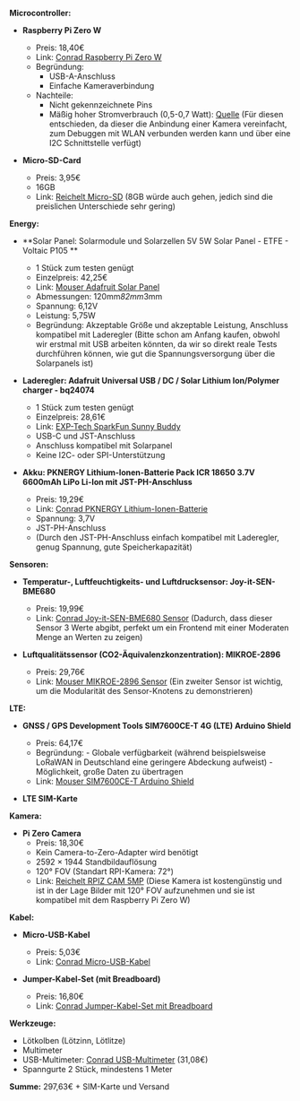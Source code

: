  
**Microcontroller:**


- **Raspberry Pi Zero W**
  - Preis: 18,40€
  - Link: [Conrad Raspberry Pi Zero W](https://www.conrad.de/de/p/raspberry-pi-zero-w-w-o-gpio-raspberry-pi-zero-w-512-mb-1-x-1-0-ghz-1693283.html?refresh=true)
  - Begründung:
    - USB-A-Anschluss
    - Einfache Kameraverbindung
  - Nachteile:
    - Nicht gekennzeichnete Pins
    - Mäßig hoher Stromverbrauch (0,5-0,7 Watt): [Quelle](https://www.energie.web.de/ratgeber/verbrauch/stromverbrauch-rasperry/)
    (Für diesen entschieden, da dieser die Anbindung einer Kamera vereinfacht, zum Debuggen mit WLAN verbunden werden kann und über eine I2C Schnittstelle verfügt)
    
- **Micro-SD-Card**
    - Preis: 3,95€
    - 16GB
    - Link: [Reichelt Micro-SD](https://www.reichelt.de/microsdhc-speicherkarte-16gb-verbatim-class-10-verbatim-44010-p237763.html?&trstct=pol_11&nbc=1)
    (8GB würde auch gehen, jedich sind die preislichen Unterschiede sehr gering)

**Energy:**

- **Solar Panel: Solarmodule und Solarzellen 5V 5W Solar Panel - ETFE - Voltaic P105 **
  - 1 Stück zum testen genügt
  - Einzelpreis: 42,25€
  - Link: [Mouser Adafruit Solar Panel](https://www.mouser.de/ProductDetail/Adafruit/5367?qs=MyNHzdoqoQJL8FJqKm6mRw%3D%3D)
  - Abmessungen: 120mm*82mm*3mm
  - Spannung: 6,12V
  - Leistung: 5,75W
  - Begründung: Akzeptable Größe und akzeptable Leistung, Anschluss kompatibel mit Laderegler
  (Bitte schon am Anfang kaufen, obwohl wir erstmal mit USB arbeiten könnten, da wir so direkt reale Tests durchführen können, wie gut die Spannungsversorgung über die Solarpanels ist)

- **Laderegler: Adafruit Universal USB / DC / Solar Lithium Ion/Polymer charger - bq24074**
  - 1 Stück zum testen genügt
  - Einzelpreis: 28,61€
  - Link: [EXP-Tech SparkFun Sunny Buddy](https://exp-tech.de/products/sparkfun-sunny-buddy-mppt-solar-charger)
  - USB-C und JST-Anschluss
  - Anschluss kompatibel mit Solarpanel
  - Keine I2C- oder SPI-Unterstützung

- **Akku: PKNERGY Lithium-Ionen-Batterie Pack ICR 18650 3.7V 6600mAh LiPo Li-Ion mit JST-PH-Anschluss**
  - Preis: 19,29€
  - Link: [Conrad PKNERGY Lithium-Ionen-Batterie](https://www.conrad.de/de/p/pknergy-lithium-ion-battery-pack-icr-18650-3-7v-6600mah-lipo-li-ion-with-jst-ph-connector-871055382.html)
  - Spannung: 3,7V
  - JST-PH-Anschluss
  - (Durch den JST-PH-Anschluss einfach kompatibel mit Laderegler, genug Spannung, gute Speicherkapazität)

**Sensoren:**

- **Temperatur-, Luftfeuchtigkeits- und Luftdrucksensor: Joy-it-SEN-BME680**
  - Preis: 19,99€
  - Link: [Conrad Joy-it-SEN-BME680 Sensor](https://www.conrad.at/de/p/joy-it-sen-bme680-sensor-modul-1-st-1884870.html)
  (Dadurch, dass dieser Sensor 3 Werte abgibt, perfekt um ein Frontend mit einer Moderaten Menge an Werten zu zeigen)

- **Luftqualitätssensor (CO2-Äquivalenzkonzentration): MIKROE-2896**
  - Preis: 29,76€
  - Link: [Mouser MIKROE-2896 Sensor](https://www.mouser.de/ProductDetail/Mikroe/MIKROE-2896?qs=rrS6PyfT74dEs6OzyttedA%3D%3D)
  (Ein zweiter Sensor ist wichtig, um die Modularität des Sensor-Knotens zu demonstrieren)

**LTE:**

- **GNSS / GPS Development Tools SIM7600CE-T 4G (LTE) Arduino Shield**
  - Preis: 64,17€
  - Begründung: 
        - Globale verfügbarkeit (während beispielsweise LoRaWAN in Deutschland eine geringere Abdeckung aufweist)
        - Möglichkeit, große Daten zu übertragen
  - Link: [Mouser SIM7600CE-T Arduino Shield](https://www.mouser.de/ProductDetail/DFRobot/TEL0124?qs=17u8i%2FzlE88MEbXRJuYFsA%3D%3D)

- **LTE SIM-Karte**

**Kamera:**

- **Pi Zero Camera**
  - Preis: 18,30€
  - Kein Camera-to-Zero-Adapter wird benötigt
  - 2592 × 1944 Standbildauflösung
  - 120° FOV (Standart RPI-Kamera: 72°)
  - Link: [Reichelt RPIZ CAM 5MP](https://www.reichelt.de/raspberry-pi-zero-kamera-5mp-120--rpiz-cam-5mp-120-p242758.html)
  (Diese Kamera ist kostengünstig und ist in der Lage Bilder mit 120° FOV aufzunehmen und sie ist kompatibel mit dem Raspberry Pi Zero W)

**Kabel:**

- **Micro-USB-Kabel**
  - Preis: 5,03€
  - Link: [Conrad Micro-USB-Kabel](https://www.conrad.de/de/p/samsung-handy-kabel-1x-usb-stecker-1x-micro-usb-stecker-1-50-m-1891336.html)

- **Jumper-Kabel-Set (mit Breadboard)**
  - Preis: 16,80€
  - Link: [Conrad Jumper-Kabel-Set mit Breadboard](https://www.conrad.de/de/p/az-delivery-breadboard-kit-3x-jumper-wire-m2m-f2m-f2f-3er-set-mb102-breadbord-kompatibel-mit-arduino-raspberry-pi-850038804.html)

**Werkzeuge:**

- Lötkolben (Lötzinn, Lötlitze)
- Multimeter
- USB-Multimeter: [Conrad USB-Multimeter](https://www.conrad.de/de/p/joy-it-jt-um25c-usb-multimeter-1874702.html) (31,08€)
- Spanngurte 2 Stück, mindestens 1 Meter

**Summe:**
297,63€ + SIM-Karte und Versand
